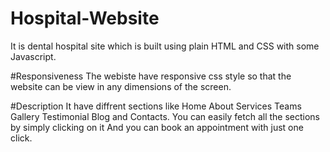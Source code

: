 # Hospital-Website
It is dental hospital site which is built using plain HTML and CSS with some Javascript.

#Responsiveness
The webiste have responsive css style so that the website can be view in any dimensions of the screen.

#Description
It have diffrent sections like Home About Services Teams Gallery Testimonial Blog and Contacts.
You can easily fetch all the sections by simply clicking on it
And you can book an appointment with just one click.
